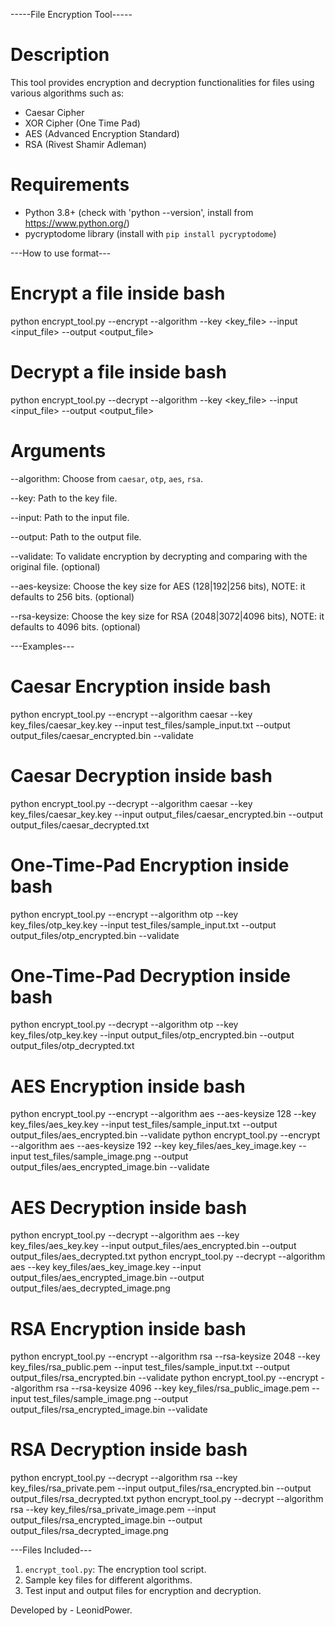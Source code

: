 
-----File Encryption Tool-----

# Description
This tool provides encryption and decryption functionalities for files using various algorithms such as:
- Caesar Cipher
- XOR Cipher (One Time Pad)
- AES (Advanced Encryption Standard)
- RSA (Rivest Shamir Adleman)

# Requirements
- Python 3.8+ (check with 'python --version', install from https://www.python.org/)
- pycryptodome library (install with `pip install pycryptodome`)

---How to use format---

# Encrypt a file inside bash
python encrypt_tool.py --encrypt --algorithm <algorithm> --key <key_file> --input <input_file> --output <output_file>

# Decrypt a file inside bash
python encrypt_tool.py --decrypt --algorithm <algorithm> --key <key_file> --input <input_file> --output <output_file>

# Arguments
--algorithm: Choose from `caesar`, `otp`, `aes`, `rsa`.

--key: Path to the key file.

--input: Path to the input file.

--output: Path to the output file.

--validate: To validate encryption by decrypting and comparing with the original file. (optional)

--aes-keysize: Choose the key size for AES (128|192|256 bits), NOTE: it defaults to 256 bits. (optional)

--rsa-keysize: Choose the key size for RSA (2048|3072|4096 bits), NOTE: it defaults to 4096 bits. (optional)

---Examples---

# Caesar Encryption inside bash
python encrypt_tool.py --encrypt --algorithm caesar --key key_files/caesar_key.key --input test_files/sample_input.txt --output output_files/caesar_encrypted.bin --validate

# Caesar Decryption inside bash
python encrypt_tool.py --decrypt --algorithm caesar --key key_files/caesar_key.key --input output_files/caesar_encrypted.bin --output output_files/caesar_decrypted.txt



# One-Time-Pad Encryption inside bash
python encrypt_tool.py --encrypt --algorithm otp --key key_files/otp_key.key --input test_files/sample_input.txt --output output_files/otp_encrypted.bin --validate

# One-Time-Pad Decryption inside bash
python encrypt_tool.py --decrypt --algorithm otp --key key_files/otp_key.key --input output_files/otp_encrypted.bin --output output_files/otp_decrypted.txt



# AES Encryption inside bash
python encrypt_tool.py --encrypt --algorithm aes --aes-keysize 128 --key key_files/aes_key.key --input test_files/sample_input.txt --output output_files/aes_encrypted.bin --validate
python encrypt_tool.py --encrypt --algorithm aes --aes-keysize 192 --key key_files/aes_key_image.key --input test_files/sample_image.png --output output_files/aes_encrypted_image.bin --validate

# AES Decryption inside bash
python encrypt_tool.py --decrypt --algorithm aes --key key_files/aes_key.key --input output_files/aes_encrypted.bin --output output_files/aes_decrypted.txt
python encrypt_tool.py --decrypt --algorithm aes --key key_files/aes_key_image.key --input output_files/aes_encrypted_image.bin --output output_files/aes_decrypted_image.png



# RSA Encryption inside bash
python encrypt_tool.py --encrypt --algorithm rsa --rsa-keysize 2048 --key key_files/rsa_public.pem --input test_files/sample_input.txt --output output_files/rsa_encrypted.bin --validate
python encrypt_tool.py --encrypt --algorithm rsa --rsa-keysize 4096 --key key_files/rsa_public_image.pem --input test_files/sample_image.png --output output_files/rsa_encrypted_image.bin --validate

# RSA Decryption inside bash
python encrypt_tool.py --decrypt --algorithm rsa --key key_files/rsa_private.pem --input output_files/rsa_encrypted.bin --output output_files/rsa_decrypted.txt
python encrypt_tool.py --decrypt --algorithm rsa --key key_files/rsa_private_image.pem --input output_files/rsa_encrypted_image.bin --output output_files/rsa_decrypted_image.png

---Files Included---
1. `encrypt_tool.py`: The encryption tool script.
2. Sample key files for different algorithms.
3. Test input and output files for encryption and decryption.

Developed by - LeonidPower.
